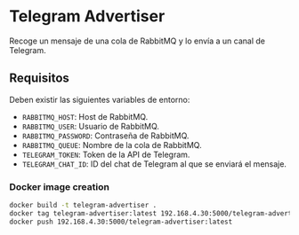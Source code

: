 # Telegram Advertiser

Recoge un mensaje de una cola de RabbitMQ y lo envía a un canal de Telegram.

## Requisitos

Deben existir las siguientes variables de entorno:

- `RABBITMQ_HOST`: Host de RabbitMQ.
- `RABBITMQ_USER`: Usuario de RabbitMQ.
- `RABBITMQ_PASSWORD`: Contraseña de RabbitMQ.
- `RABBITMQ_QUEUE`: Nombre de la cola de RabbitMQ.
- `TELEGRAM_TOKEN`: Token de la API de Telegram.
- `TELEGRAM_CHAT_ID`: ID del chat de Telegram al que se enviará el mensaje.

### Docker image creation

``` bash
docker build -t telegram-advertiser .
docker tag telegram-advertiser:latest 192.168.4.30:5000/telegram-advertiser:latest
docker push 192.168.4.30:5000/telegram-advertiser:latest
```